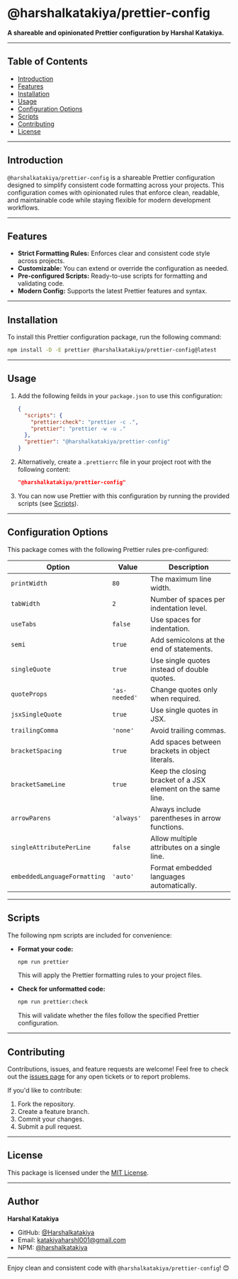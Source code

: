# @harshalkatakiya/prettier-config

**A shareable and opinionated Prettier configuration by Harshal Katakiya.**

---

## Table of Contents

- [Introduction](#introduction)
- [Features](#features)
- [Installation](#installation)
- [Usage](#usage)
- [Configuration Options](#configuration-options)
- [Scripts](#scripts)
- [Contributing](#contributing)
- [License](#license)

---

## Introduction

`@harshalkatakiya/prettier-config` is a shareable Prettier configuration designed to simplify consistent code formatting across your projects. This configuration comes with opinionated rules that enforce clean, readable, and maintainable code while staying flexible for modern development workflows.

---

## Features

- **Strict Formatting Rules:** Enforces clear and consistent code style across projects.
- **Customizable:** You can extend or override the configuration as needed.
- **Pre-configured Scripts:** Ready-to-use scripts for formatting and validating code.
- **Modern Config:** Supports the latest Prettier features and syntax.

---

## Installation

To install this Prettier configuration package, run the following command:

```bash
npm install -D -E prettier @harshalkatakiya/prettier-config@latest
```

---

## Usage

1. Add the following feilds in your `package.json` to use this configuration:

   ```json
   {
     "scripts": {
       "prettier:check": "prettier -c .",
       "prettier": "prettier -w -u ."
     },
     "prettier": "@harshalkatakiya/prettier-config"
   }
   ```

2. Alternatively, create a `.prettierrc` file in your project root with the following content:

   ```json
   "@harshalkatakiya/prettier-config"
   ```

3. You can now use Prettier with this configuration by running the provided scripts (see [Scripts](#scripts)).

---

## Configuration Options

This package comes with the following Prettier rules pre-configured:

| Option                       | Value         | Description                                                 |
| ---------------------------- | ------------- | ----------------------------------------------------------- |
| `printWidth`                 | `80`          | The maximum line width.                                     |
| `tabWidth`                   | `2`           | Number of spaces per indentation level.                     |
| `useTabs`                    | `false`       | Use spaces for indentation.                                 |
| `semi`                       | `true`        | Add semicolons at the end of statements.                    |
| `singleQuote`                | `true`        | Use single quotes instead of double quotes.                 |
| `quoteProps`                 | `'as-needed'` | Change quotes only when required.                           |
| `jsxSingleQuote`             | `true`        | Use single quotes in JSX.                                   |
| `trailingComma`              | `'none'`      | Avoid trailing commas.                                      |
| `bracketSpacing`             | `true`        | Add spaces between brackets in object literals.             |
| `bracketSameLine`            | `true`        | Keep the closing bracket of a JSX element on the same line. |
| `arrowParens`                | `'always'`    | Always include parentheses in arrow functions.              |
| `singleAttributePerLine`     | `false`       | Allow multiple attributes on a single line.                 |
| `embeddedLanguageFormatting` | `'auto'`      | Format embedded languages automatically.                    |

---

## Scripts

The following npm scripts are included for convenience:

- **Format your code:**

  ```bash
  npm run prettier
  ```

  This will apply the Prettier formatting rules to your project files.

- **Check for unformatted code:**

  ```bash
  npm run prettier:check
  ```

  This will validate whether the files follow the specified Prettier configuration.

---

## Contributing

Contributions, issues, and feature requests are welcome! Feel free to check out the [issues page](https://github.com/Harshalkatakiya/prettier-config/issues) for any open tickets or to report problems.

If you'd like to contribute:

1. Fork the repository.
2. Create a feature branch.
3. Commit your changes.
4. Submit a pull request.

---

## License

This package is licensed under the [MIT License](LICENSE).

---

## Author

**Harshal Katakiya**

- GitHub: [@Harshalkatakiya](https://github.com/Harshalkatakiya)
- Email: [katakiyaharshl001@gmail.com](mailto:katakiyaharshl001@gmail.com)
- NPM: [@harshalkatakiya](https://www.npmjs.com/package/@harshalkatakiya)

---

Enjoy clean and consistent code with `@harshalkatakiya/prettier-config`! 😊
